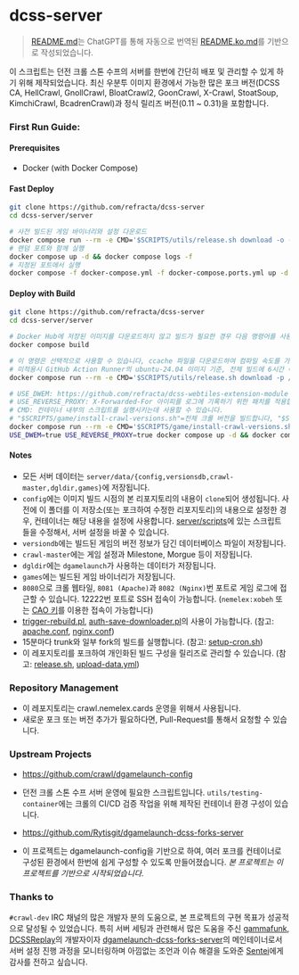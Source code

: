 # dcss-server

> [README.md](README.md)는 ChatGPT를 통해 자동으로 번역된 [README.ko.md](README.ko.md)를 기반으로 작성되었습니다.

이 스크립트는 던전 크롤 스톤 수프의 서버를 한번에 간단히 배포 및 관리할 수 있게 하기 위해 제작되었습니다. 최신 우분투 이미지 환경에서 가능한 많은 포크 버전(DCSS CA, HellCrawl, GnollCrawl, BloatCrawl2, GoonCrawl, X-Crawl, StoatSoup, KimchiCrawl, BcadrenCrawl)과 정식 릴리즈 버전(0.11 ~ 0.31)을 포함합니다.

### First Run Guide:
#### Prerequisites
* Docker (with Docker Compose)

#### Fast Deploy
```bash
git clone https://github.com/refracta/dcss-server
cd dcss-server/server

# 사전 빌드된 게임 바이너리와 설정 다운로드
docker compose run --rm -e CMD='$SCRIPTS/utils/release.sh download -o -p data -n game-data' dcss-server
# 랜덤 포트와 함께 실행
docker compose up -d && docker compose logs -f
# 지정된 포트에서 실행
docker compose -f docker-compose.yml -f docker-compose.ports.yml up -d && docker compose logs -f
```

#### Deploy with Build
```bash
git clone https://github.com/refracta/dcss-server
cd dcss-server/server

# Docker Hub에 저장된 이미지를 다운로드하지 않고 빌드가 필요한 경우 다음 명령어를 사용할 수 있습니다.
docker compose build

# 이 명령은 선택적으로 사용할 수 있습니다, ccache 파일을 다운로드하여 컴파일 속도를 가속할 수 있습니다. 
# 미적용시 GitHub Action Runner의 ubuntu-24.04 이미지 기준, 전체 빌드에 6시간 이상이 소요되며, 적용시 45분 정도로 가속됩니다.
docker compose run --rm -e CMD='$SCRIPTS/utils/release.sh download -p /data/ccache -n ccache' dcss-server

# USE_DWEM: https://github.com/refracta/dcss-webtiles-extension-module 사용을 적용합니다.
# USE_REVERSE_PROXY: X-Forwarded-For 아이피를 로그에 기록하기 위한 패치를 적용합니다.
# CMD: 컨테이너 내부의 스크립트를 실행시키는데 사용할 수 있습니다.
# "$SCRIPTS/game/install-crawl-versions.sh"=전체 크롤 버전을 빌드합니다, "$SCRIPTS/game/install-trunk.sh"= 트렁크 버전만 빌드합니다, ""=빌드 없이 바로 서버를 실행합니다. (기존에 빌드된 데이터가 존재 시)
docker compose run --rm -e CMD='$SCRIPTS/game/install-crawl-versions.sh' dcss-server
USE_DWEM=true USE_REVERSE_PROXY=true docker compose up -d && docker compose logs -f
```

#### Notes
 - 모든 서버 데이터는 `server/data/{config,versionsdb,crawl-master,dgldir,games}`에 저장됩니다.
 - `config`에는 이미지 빌드 시점의 본 리포지토리의 내용이 `clone`되어 생성됩니다. 사전에 이 폴더를 이 저장소(또는 포크하여 수정한 리포지토리)의 내용으로 설정한 경우, 컨테이너는 해당 내용을 설정에 사용합니다. [server/scripts](server/scripts)에 있는 스크립트 들을 수정해서, 서버 설정을 바꿀 수 있습니다.
 - `versiondb`에는 빌드된 게임의 버전 정보가 담긴 데이터베이스 파일이 저장됩니다.
 - `crawl-master`에는 게임 설정과 Milestone, Morgue 등이 저장됩니다.
 - `dgldir`에는 `dgamelaunch`가 사용하는 데이터가 저장됩니다.
 - `games`에는 빌드된 게임 바이너리가 저장됩니다.
 - `8080`으로 크롤 웹타일, `8081 (Apache)`과 `8082 (Nginx)`번 포트로 게임 로그에 접근할 수 있습니다. 12222번 포트로 SSH 접속이 가능합니다. (`nemelex:xobeh` 또는 [CAO 키](https://crawl.develz.org/cao_key)를 이용한 접속이 가능합니다)
 - [trigger-rebuild.pl](utils/trigger-rebuild.pl), [auth-save-downloader.pl](utils/auth-save-downloader.pl)의 사용이 가능합니다. (참고: [apache.conf](server/scripts/web/conf/apache.conf), [nginx.conf](server/scripts/web/conf/nginx-default.conf))
 - 15분마다 trunk와 일부 fork의 빌드를 실행합니다. (참고: [setup-cron.sh](server/scripts/game/setup-cron.sh))
 - 이 레포지토리를 포크하여 개인화된 빌드 구성을 릴리즈로 관리할 수 있습니다. (참고: [release.sh](server/scripts/utils/release.sh), [upload-data.yml](.github/workflows/upload-data.yml))

### Repository Management
* 이 레포지토리는 crawl.nemelex.cards 운영을 위해서 사용됩니다.
* 새로운 포크 또는 버전 추가가 필요하다면, Pull-Request를 통해서 요청할 수 있습니다.

### Upstream Projects
* https://github.com/crawl/dgamelaunch-config
* 던전 크롤 스톤 수프 서버 운영에 필요한 스크립트입니다. `utils/testing-container`에는 크롤의 CI/CD 검증 작업을 위해 제작된 컨테이너 환경 구성이 있습니다.

* https://github.com/Rytisgit/dgamelaunch-dcss-forks-server
* 이 프로젝트는 dgamelaunch-config을 기반으로 하여, 여러 포크를 컨테이너로 구성된 환경에서 한번에 쉽게 구성할 수 있도록 만들어졌습니다. *본 프로젝트는 이 프로젝트를 기반으로 시작되었습니다.*

### Thanks to

`#crawl-dev` IRC 채널의 많은 개발자 분의 도움으로, 본 프로젝트의 구현 목표가 성공적으로 달성될 수 있었습니다. 
특히 서버 세팅과 관련해서 많은 도움을 주신 [gammafunk](https://github.com/gammafunk), [DCSSReplay](https://github.com/Rytisgit/dcssreplay)의 개발자이자 [dgamelaunch-dcss-forks-server](https://github.com/Rytisgit/dgamelaunch-dcss-forks-server)의 메인테이너로서
서버 설정 진행 과정을 모니터링하며 아낌없는 조언과 이슈 해결을 도와준 [Sentei](https://github.com/Rytisgit)에게 감사를 전하고 싶습니다.
